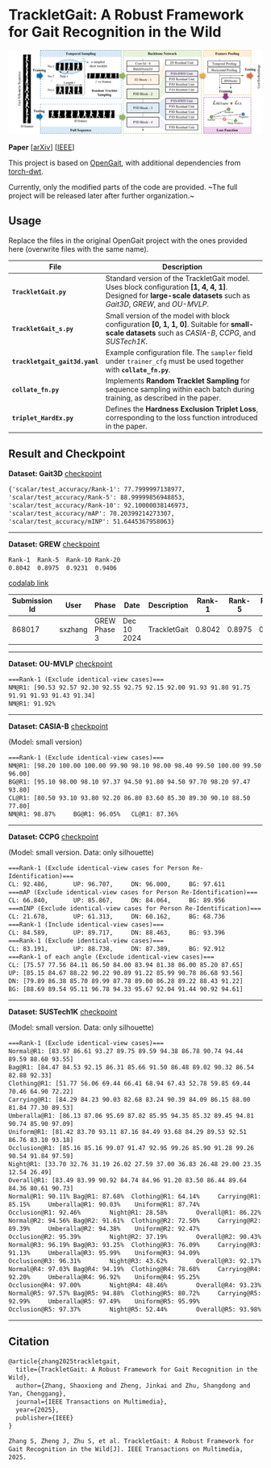 # TrackletGait: A Robust Framework for Gait Recognition in the Wild

![Pipeline](docs/framework.png)

**Paper** [[arXiv](https://arxiv.org/pdf/2508.02143)] [[IEEE](https://ieeexplore.ieee.org/abstract/document/11154018)]

This project is based on [OpenGait](https://github.com/ShiqiYu/OpenGait), with additional dependencies from [torch-dwt](https://github.com/KeKsBoTer/torch-dwt).

Currently, only the modified parts of the code are provided. ~The full project will be released later after further organization.~

## Usage
Replace the files in the original OpenGait project with the ones provided here (overwrite files with the same name).

| File | Description |
|------|--------------|
| **`TrackletGait.py`** | Standard version of the TrackletGait model. Uses block configuration **[1, 4, 4, 1]**. Designed for **large-scale datasets** such as *Gait3D*, *GREW*, and *OU-MVLP*. |
| **`TrackletGait_s.py`** | Small version of the model with block configuration **[0, 1, 1, 0]**. Suitable for **small-scale datasets** such as *CASIA-B*, *CCPG*, and *SUSTech1K*. |
| **`trackletgait_gait3d.yaml`** | Example configuration file. The `sampler` field under `trainer_cfg` must be used together with **`collate_fn.py`**. |
| **`collate_fn.py`** | Implements **Random Tracklet Sampling** for sequence sampling within each batch during training, as described in the paper. |
| **`triplet_HardEx.py`** | Defines the **Hardness Exclusion Triplet Loss**, corresponding to the loss function introduced in the paper. |


## Result and Checkpoint

**Dataset: Gait3D**
[checkpoint](https://drive.google.com/file/d/18KKxCVshTKX6ewwOn2rwf815uM32kIET/view?usp=sharing)

```
{'scalar/test_accuracy/Rank-1': 77.7999997138977, 'scalar/test_accuracy/Rank-5': 88.99999856948853, 'scalar/test_accuracy/Rank-10': 92.10000038146973, 'scalar/test_accuracy/mAP': 70.20399214273307, 'scalar/test_accuracy/mINP': 51.6445367958063}
```
---

**Dataset: GREW**
[checkpoint](https://drive.google.com/file/d/10TQ8HSD9EJNDecV-0zHVq0rdlxBCt8Y4/view?usp=sharing)

```
Rank-1	Rank-5	Rank-10	Rank-20
0.8042	0.8975	0.9231	0.9406
```
[codalab link](https://codalab.lisn.upsaclay.fr/my/competition/submission/868017/detailed_results/)

| Submission Id | User | Phase | Date | Description | Rank-1 | Rank-5 | Rank-10 | Rank-20 | Rank-1 Distractor |
|----------------|------|--------|------|--------------|---------|---------|----------|----------|--------------------|
| 868017 | sxzhang | GREW Phase 3 | Dec 10 2024 | TrackletGait | 0.8042 | 0.8975 | 0.9231 | 0.9406 | 0.0000 |
---

**Dataset: OU-MVLP**
[checkpoint](https://drive.google.com/file/d/11Ld_5SuE_RIBYIM-Zo_Ik-_xVZhV99kA/view?usp=sharing)
```
===Rank-1 (Exclude identical-view cases)===
NM@R1: [90.53 92.57 92.30 92.55 92.75 92.15 92.00 91.93 91.80 91.75 91.91 91.93 91.43 91.34]
NM@R1: 91.92%
```
---

**Dataset: CASIA-B**
[checkpoint](https://drive.google.com/file/d/1wMoltPohD52_Zeogmjx84VaJE5FTafSP/view?usp=sharing)

(Model: small version)
```
===Rank-1 (Exclude identical-view cases)===
NM@R1: [98.20 100.00 100.00 99.90 98.10 98.00 98.40 99.50 100.00 99.50 96.00]
BG@R1: [95.10 98.00 98.10 97.37 94.50 91.80 94.50 97.70 98.20 97.47 93.80]
CL@R1: [80.50 93.10 93.80 92.20 86.80 83.60 85.30 89.30 90.10 88.50 77.80]
NM@R1: 98.87%     BG@R1: 96.05%   CL@R1: 87.36%
```
---

**Dataset: CCPG**
[checkpoint](https://drive.google.com/file/d/1LTeBi_x18bo4LUEyT3lgRPhQdk3iO5RV/view?usp=sharing)

(Model: small version. Data: only silhouette)
```
===Rank-1 (Exclude identical-view cases for Person Re-Identification)===
CL: 92.486,       UP: 96.707,     DN: 96.000,     BG: 97.611
===mAP (Exclude identical-view cases for Person Re-Identification)===
CL: 66.840,       UP: 85.867,     DN: 84.064,     BG: 89.956
===mINP (Exclude identical-view cases for Person Re-Identification)===
CL: 21.678,       UP: 61.313,     DN: 60.162,     BG: 68.736
===Rank-1 (Include identical-view cases)===
CL: 84.589,       UP: 89.717,     DN: 88.463,     BG: 93.396
===Rank-1 (Exclude identical-view cases)===
CL: 83.191,       UP: 88.738,     DN: 87.389,     BG: 92.912
===Rank-1 of each angle (Exclude identical-view cases)===
CL: [75.57 77.56 84.11 86.50 84.00 83.94 81.38 86.00 85.20 87.65]
UP: [85.15 84.67 88.22 90.22 90.89 91.22 85.99 90.78 86.68 93.56]
DN: [79.89 86.38 85.70 89.99 87.78 89.00 86.28 89.22 88.43 91.22]
BG: [88.69 89.54 95.11 96.78 94.33 95.67 92.04 91.44 90.92 94.61]
```
---


**Dataset: SUSTech1K**
[checkpoint](https://drive.google.com/file/d/1_GxxllwDrdRODw6WVZ7YC0zAMINhJmXq/view?usp=sharing)

(Model: small version. Data: only silhouette)
```
===Rank-1 (Exclude identical-view cases)===
Normal@R1: [83.97 86.61 93.27 89.75 89.59 94.38 86.78 90.74 94.44 89.59 88.60 93.55]
Bag@R1: [84.47 84.53 92.15 86.31 85.66 91.50 86.48 89.02 90.32 86.54 82.88 92.33]
Clothing@R1: [51.77 56.06 69.44 66.41 68.94 67.43 52.78 59.85 69.44 70.46 64.90 72.22]
Carrying@R1: [84.29 84.23 90.03 82.68 83.24 90.39 84.09 86.15 88.00 81.84 77.30 89.53]
Umberalla@R1: [86.13 87.06 95.69 87.82 85.95 94.35 85.32 89.45 94.81 90.74 85.90 97.09]
Uniform@R1: [81.42 83.70 93.11 87.16 84.49 93.68 84.29 89.53 92.51 86.76 83.10 93.18]
Occlusion@R1: [85.16 85.16 99.07 91.47 92.95 99.26 85.90 91.28 99.26 90.54 91.84 97.59]
Night@R1: [33.70 32.76 31.19 26.02 27.59 37.00 36.83 26.48 29.00 23.35 12.54 26.49]
Overall@R1: [83.49 83.99 90.92 84.74 84.96 91.20 83.50 86.44 89.64 84.36 80.61 90.73]
Normal@R1: 90.11% Bag@R1: 87.68%  Clothing@R1: 64.14%     Carrying@R1: 85.15%     Umberalla@R1: 90.03%    Uniform@R1: 87.74%      Occlusion@R1: 92.46%        Night@R1: 28.58%        Overall@R1: 86.22%
Normal@R2: 94.56% Bag@R2: 91.61%  Clothing@R2: 72.50%     Carrying@R2: 89.39%     Umberalla@R2: 94.38%    Uniform@R2: 92.47%      Occlusion@R2: 95.39%        Night@R2: 37.19%        Overall@R2: 90.43%
Normal@R3: 96.19% Bag@R3: 93.25%  Clothing@R3: 76.09%     Carrying@R3: 91.13%     Umberalla@R3: 95.99%    Uniform@R3: 94.09%      Occlusion@R3: 96.31%        Night@R3: 43.62%        Overall@R3: 92.17%
Normal@R4: 97.03% Bag@R4: 94.19%  Clothing@R4: 78.68%     Carrying@R4: 92.20%     Umberalla@R4: 96.92%    Uniform@R4: 95.25%      Occlusion@R4: 97.00%        Night@R4: 48.46%        Overall@R4: 93.23%
Normal@R5: 97.57% Bag@R5: 94.88%  Clothing@R5: 80.72%     Carrying@R5: 92.99%     Umberalla@R5: 97.49%    Uniform@R5: 95.99%      Occlusion@R5: 97.37%        Night@R5: 52.44%        Overall@R5: 93.98%
```
---

## Citation

```
@article{zhang2025trackletgait,
  title={TrackletGait: A Robust Framework for Gait Recognition in the Wild},
  author={Zhang, Shaoxiong and Zheng, Jinkai and Zhu, Shangdong and Yan, Chenggang},
  journal={IEEE Transactions on Multimedia},
  year={2025},
  publisher={IEEE}
}
```

```
Zhang S, Zheng J, Zhu S, et al. TrackletGait: A Robust Framework for Gait Recognition in the Wild[J]. IEEE Transactions on Multimedia, 2025.
```
